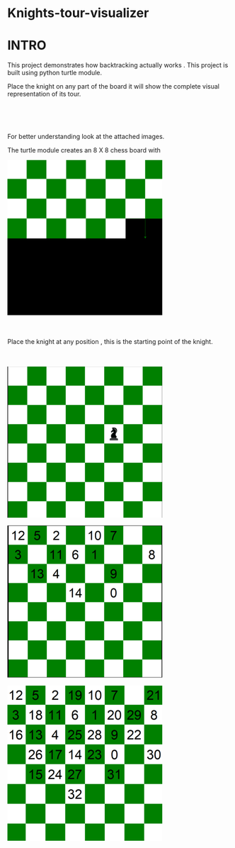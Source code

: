 # Knights-tour-visualizer


# INTRO
This project demonstrates how backtracking actually works . This project is built using python turtle module.

Place the knight on any part of the board it will show the complete visual representation of its tour.

<br/>
<br/>
<br/>

For better understanding look at the attached images.

The turtle module creates an 8 X 8 chess board with

![](1.png)
<br/>
<br/>
<br/>

Place the knight at any position , this is the starting point of the knight.
<br/>
<br/>
<br/>


![](2.png)



![](3.png)




![](4.png)
